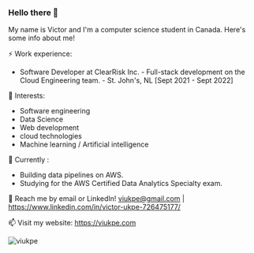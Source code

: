 ### Hello there 👋

My name is Victor and I'm a computer science student in Canada. Here's some info about me!

⚡ Work experience: 
- Software Developer at ClearRisk Inc. - Full-stack development on the Cloud Engineering team. - St. John's, NL [Sept 2021 - Sept 2022]


🌱 Interests: 
- Software engineering
- Data Science
- Web development
- cloud technologies
- Machine learning / Artificial intelligence

🔭 Currently : 
- Building data pipelines on AWS.
- Studying for the AWS Certified Data Analytics Specialty exam.


💬 Reach me by email or LinkedIn! viukpe@gmail.com | https://www.linkedin.com/in/victor-ukpe-726475177/

📫 Visit my website: https://viukpe.com

<p><img align="left" src="https://github-readme-stats.vercel.app/api/top-langs?username=viukpe&show_icons=true&locale=en&layout=compact" alt="viukpe" /></p>



